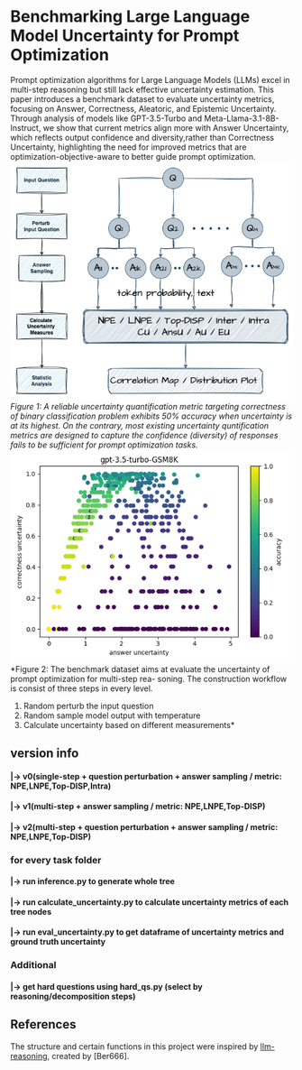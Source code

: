 # Benchmarking Large Language Model Uncertainty for Prompt Optimization
Prompt optimization algorithms for Large Language Models (LLMs) excel in multi-step reasoning but still lack effective uncertainty estimation. This paper introduces a benchmark dataset to evaluate uncertainty metrics, focusing on Answer, Correctness, Aleatoric, and Epistemic Uncertainty. Through analysis of models like GPT-3.5-Turbo and Meta-Llama-3.1-8B-Instruct, we show that current metrics align more with Answer Uncertainty,
which reflects output confidence and diversity,rather than Correctness Uncertainty, highlighting the need for improved metrics that are optimization-objective-aware to better guide prompt optimization.
![Framework](./display_imgs/workflow.png)
*Figure 1: A reliable uncertainty quantification metric targeting correctness of binary classification problem exhibits 50\% accuracy when uncertainty is at its highest. On the contrary, most existing uncertainty quntification metrics are designed to capture the confidence (diversity) of responses fails to be sufficient for prompt optimization tasks.*
![I](./display_imgs/gpt-3.5-turbo_au-cu_scatter.png)
*Figure 2: The benchmark dataset aims at evaluate the uncertainty of prompt optimization for multi-step rea-
soning. The construction workflow is consist of three steps in every level. 
1. Random perturb the input question 
2. Random sample model output with temperature 
3. Calculate uncertainty based on different measurements*

## version info
#### |-> v0(single-step + question perturbation + answer sampling / metric: NPE,LNPE,Top-DISP,Intra)
#### |-> v1(multi-step + answer sampling / metric: NPE,LNPE,Top-DISP)
#### |-> v2(multi-step + question perturbation + answer sampling / metric: NPE,LNPE,Top-DISP)
### for every task folder
#### |-> run inference.py to generate whole tree
#### |-> run calculate_uncertainty.py to calculate uncertainty metrics of each tree nodes
#### |-> run eval_uncertainty.py to get dataframe of uncertainty metrics and ground truth uncertainty
### Additional 
#### |-> get hard questions using hard_qs.py (select by reasoning/decomposition steps)

## References
The structure and certain functions in this project were inspired by [llm-reasoning](https://github.com/maitrix-org/llm-reasoners), created by [Ber666].
